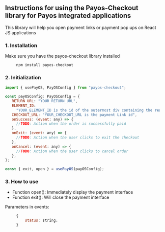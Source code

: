 ## Instructions for using the Payos-Checkout library for Payos integrated applications

This library will help you open payment links or payment pop ups on React JS applications

### 1. Installation

Make sure you have the payos-checkout library installed

```js
     npm install payos-checkout
```

### 2. Initialization

```js
import { usePayOS, PayOSConfig } from "payos-checkout";

const payOSConfig: PayOSConfig = {
   RETURN_URL: "YOUR_RETURN_URL",
   ELEMENT_ID:
     "YOUR_ELEMENT_ID is the id of the outermost div containing the react application",
   CHECKOUT_URL: "YOUR_CHECKOUT_URL is the payment Link id",
   onSuccess: (event: any) => {
     //TODO: Action when the order is successfully paid
   },
   onExit: (event: any) => {
     //TODO: Action when the user clicks to exit the checkout
   },
   onCancel: (event: any) => {
     //TODO: Action when the user clicks to cancel order
   },
};

const { exit, open } = usePayOS(payOSConfig);
```

### 3. How to use

- Function open(): Immediately display the payment interface
- Function exit(): Will close the payment interface

Parameters in events:

```js
     {
         status: string;
     }
```